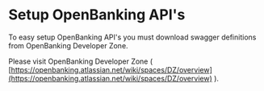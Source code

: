 # Setup OpenBanking API's

To easy setup OpenBanking API's you must download swagger definitions from OpenBanking Developer Zone.

Please visit OpenBanking Developer Zone \( [https://openbanking.atlassian.net/wiki/spaces/DZ/overview](https://openbanking.atlassian.net/wiki/spaces/DZ/overview) \).



